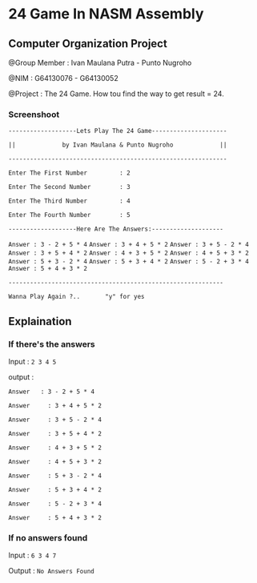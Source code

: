# 24 Game In NASM Assembly

## Computer Organization Project

@Group Member  	: Ivan Maulana Putra - Punto Nugroho

@NIM	      	: G64130076 - G64130052

@Project 		: The 24 Game. How tou find the way to get result = 24.


### Screenshoot

`-------------------Lets Play The 24 Game---------------------`

`||             by Ivan Maulana & Punto Nugroho             ||`

`-------------------------------------------------------------`

`Enter The First Number         : 2`

`Enter The Second Number        : 3`

`Enter The Third Number         : 4`

`Enter The Fourth Number        : 5`

`-------------------Here Are The Answers:--------------------` 

`Answer : 3 - 2 + 5 * 4`
`Answer : 3 + 4 + 5 * 2`
`Answer : 3 + 5 - 2 * 4`
`Answer : 3 + 5 + 4 * 2`
`Answer : 4 + 3 + 5 * 2`
`Answer : 4 + 5 + 3 * 2`
`Answer : 5 + 3 - 2 * 4`
`Answer : 5 + 3 + 4 * 2`
`Answer : 5 - 2 + 3 * 4`
`Answer : 5 + 4 + 3 * 2`

`------------------------------------------------------------`

`Wanna Play Again ?..       "y" for yes`

## Explaination

### If there's the answers
Input 	: `2 3 4 5`

output 	:

`Answer   : 3 - 2 + 5 * 4`

`Answer 	: 3 + 4 + 5 * 2`

`Answer 	: 3 + 5 - 2 * 4`

`Answer 	: 3 + 5 + 4 * 2`

`Answer 	: 4 + 3 + 5 * 2`

`Answer 	: 4 + 5 + 3 * 2`

`Answer 	: 5 + 3 - 2 * 4`

`Answer 	: 5 + 3 + 4 * 2`

`Answer 	: 5 - 2 + 3 * 4`

`Answer 	: 5 + 4 + 3 * 2`

### If no answers found

Input 	: `6 3 4 7`

Output 	: `No Answers Found`
